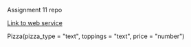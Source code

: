 Assignment 11 repo

[Link to web service](https://s24db56vaughn.onrender.com/)

Pizza(pizza_type = "text", toppings = "text", price = "number")